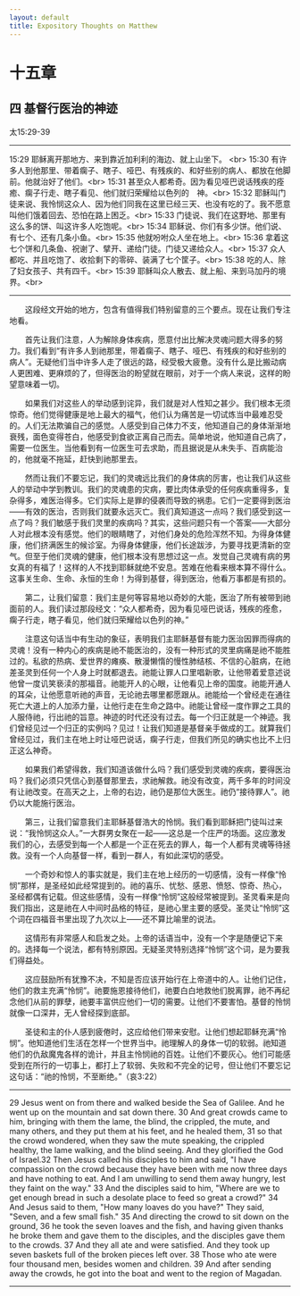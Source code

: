 ```yaml
---
layout: default
title: Expository Thoughts on Matthew
---
```


# 十五章 

## 四 基督行医治的神迹

太15:29-39

***

15:29 耶稣离开那地方、来到靠近加利利的海边、就上山坐下。 <br\>
15:30 有许多人到他那里、带着瘸子、瞎子、哑巴、有残疾的、和好些别的病人、都放在他脚前。他就治好了他们。<br\>
15:31 甚至众人都希奇。因为看见哑巴说话残疾的痊癒、瘸子行走、瞎子看见、他们就归荣耀给以色列的　神。<br\>
15:32 耶稣叫门徒来说、我怜悯这众人、因为他们同我在这里已经三天、也没有吃的了。我不愿意叫他们饿着回去、恐怕在路上困乏。<br\>
15:33 门徒说、我们在这野地、那里有这么多的饼、叫这许多人吃饱呢。<br\>
15:34 耶稣说、你们有多少饼。他们说、有七个、还有几条小鱼。<br\>
15:35 他就吩咐众人坐在地上。<br\>
15:36 拿着这七个饼和几条鱼、祝谢了、擘开、递给门徒。门徒又递给众人。<br\>
15:37 众人都吃、并且吃饱了、收拾剩下的零碎、装满了七个筐子。<br\>
15:38 吃的人、除了妇女孩子、共有四千。<br\>
15:39 耶稣叫众人散去、就上船、来到马加丹的境界。<br\>

***

&emsp;&emsp;这段经文开始的地方，包含有值得我们特别留意的三个要点。现在让我们专注地看。

&emsp;&emsp;首先让我们注意，人为解除身体疾病，愿意付出比解决灵魂问题大得多的努力。我们看到“有许多人到祂那里，带着瘸子、瞎子、哑巴、有残疾的和好些别的病人”。无疑他们当中许多人走了很远的路，经受极大疲惫。没有什么是比搬动病人更困难、更麻烦的了，但得医治的盼望就在眼前，对于一个病人来说，这样的盼望意味着一切。

&emsp;&emsp;如果我们对这些人的举动感到诧异，我们就是对人性知之甚少。我们根本无须惊奇。他们觉得健康是地上最大的福气，他们认为痛苦是一切试炼当中最难忍受的。人们无法欺骗自己的感觉。人感受到自己体力不支，他知道自己的身体渐渐地衰残，面色变得苍白，他感受到食欲正离自己而去。简单地说，他知道自己病了，需要一位医生。当他看到有一位医生可去求助，而且据说是从未失手、百病能治的，他就毫不拖延，赶快到祂那里去。

&emsp;&emsp;然而让我们不要忘记，我们的灵魂远比我们的身体病的厉害，也让我们从这些人的举动中学到教训。我们的灵魂患的灾病，要比肉体承受的任何疾病重得多，复杂得多，难医治得多。它们实际上是罪的侵袭而导致的祸患。它们一定要得到医治——有效的医治，否则我们就要永远灭亡。我们真知道这一点吗？我们感受到这一点了吗？我们敏感于我们灵里的疾病吗？其实，这些问题只有一个答案——大部分人对此根本没有感觉。他们的眼睛瞎了，对他们身处的危险浑然不知。为得身体健康，他们挤满医生的候诊室。为得身体健康，他们长途跋涉，为要寻找更清新的空气。但至于他们灵魂的健康，他们根本没有思想过这一点。发觉自己灵魂有病的男女真的有福了！这样的人不找到耶稣就绝不安息。苦难在他看来根本算不得什么。这事关生命、生命、永恒的生命！为得到基督，得到医治，他看万事都是有损的。

&emsp;&emsp;第二，让我们留意：我们主是何等容易地以奇妙的大能，医治了所有被带到祂面前的人。我们读过那段经文：“众人都希奇，因为看见哑巴说话，残疾的痊愈，瘸子行走，瞎子看见，他们就归荣耀给以色列的神。”

&emsp;&emsp;注意这句话当中有生动的象征，表明我们主耶稣基督有能力医治因罪而得病的灵魂！没有一种内心的疾病是祂不能医治的，没有一种形式的灵里病痛是祂不能胜过的。私欲的热病、爱世界的瘫痪、散漫懒惰的慢性肺结核、不信的心脏病，在祂差圣灵到任何一个人身上时就都退去。祂能让罪人口里唱新歌，让他带着爱意述说他曾一度讥笑亵渎的那福音。祂能开人的心眼，让他看见上帝的国度。祂能开通人的耳朵，让他愿意听祂的声音，无论祂去哪里都愿跟从。祂能给一个曾经走在通往死亡大道上的人加添力量，让他行走在生命之路中。祂能让曾经一度作罪之工具的人服侍祂，行出祂的旨意。神迹的时代还没有过去。每一个归正就是一个神迹。我们曾经见过一个归正的实例吗？见过！让我们知道是基督亲手做成的工。就算我们曾经见过，我们主在地上时让哑巴说话，瘸子行走，但我们所见的确实也比不上归正这么神奇。

&emsp;&emsp;如果我们希望得救，我们知道该做什么吗？我们感受到灵魂的疾病，要得医治吗？我们必须只凭信心到基督那里去，求祂解救。祂没有改变，两千多年的时间没有让祂改变。在高天之上，上帝的右边，祂仍是那位大医生。祂仍“接待罪人”。祂仍以大能施行医治。

&emsp;&emsp;第三，让我们留意我们主耶稣基督浩大的怜悯。我们看到耶稣把门徒叫过来说：“我怜悯这众人。”一大群男女聚在一起——这总是一个庄严的场面。这应激发我们的心，去感受到每一个人都是一个正在死去的罪人，每一个人都有灵魂等待拯救。没有一个人向基督一样，看到一群人，有如此深切的感受。

&emsp;&emsp;一个奇妙和惊人的事实就是，我们主在地上经历的一切感情，没有一样像“怜悯”那样，是圣经如此经常提到的。祂的喜乐、忧愁、感恩、愤怒、惊奇、热心，圣经都偶有记载。但这些感情，没有一样像“怜悯”这般经常被提到。圣灵看来是向我们指出，这是祂在人中间时品格的特征，是祂心里主要的感受。圣灵让“怜悯”这个词在四福音书里出现了九次以上——还不算比喻里的说法。

&emsp;&emsp;这情形有非常感人和启发之处。上帝的话语当中，没有一个字是随便记下来的。选择每一个说法，都有特别原因。无疑圣灵特别选择“怜悯”这个词，是为要我们得益处。

&emsp;&emsp;这应鼓励所有犹豫不决，不知是否应该开始行在上帝道中的人。让他们记住，他们的救主充满“怜悯”。祂要施恩接待他们，祂要白白地救他们脱离罪，祂不再纪念他们从前的罪孽，祂要丰富供应他们一切的需要。让他们不要害怕。基督的怜悯就像一口深井，无人曾经探到底部。

&emsp;&emsp;圣徒和主的仆人感到疲倦时，这应给他们带来安慰。让他们想起耶稣充满“怜悯”。他知道他们生活在怎样一个世界当中。祂理解人的身体一切的软弱。祂知道他们的仇敌魔鬼各样的诡计，并且主怜悯祂的百姓。让他们不要灰心。他们可能感受到在所行的一切事上，都打上了软弱、失败和不完全的记号，但让他们不要忘记这句话：“祂的怜悯，不至断绝。”（哀3:22）

***

29 Jesus went on from there and walked beside the Sea of Galilee. And he went up on the mountain and sat down there. 30 And great crowds came to him, bringing with them the lame, the blind, the crippled, the mute, and many others, and they put them at his feet, and he healed them, 31 so that the crowd wondered, when they saw the mute speaking, the crippled healthy, the lame walking, and the blind seeing. And they glorified the God of Israel.32 Then Jesus called his disciples to him and said, "I have compassion on the crowd because they have been with me now three days and have nothing to eat. And I am unwilling to send them away hungry, lest they faint on the way." 33 And the disciples said to him, "Where are we to get enough bread in such a desolate place to feed so great a crowd?" 34 And Jesus said to them, "How many loaves do you have?" They said, "Seven, and a few small fish." 35 And directing the crowd to sit down on the ground, 36 he took the seven loaves and the fish, and having given thanks he broke them and gave them to the disciples, and the disciples gave them to the crowds. 37 And they all ate and were satisfied. And they took up seven baskets full of the broken pieces left over. 38 Those who ate were four thousand men, besides women and children. 39 And after sending away the crowds, he got into the boat and went to the region of Magadan.

***
